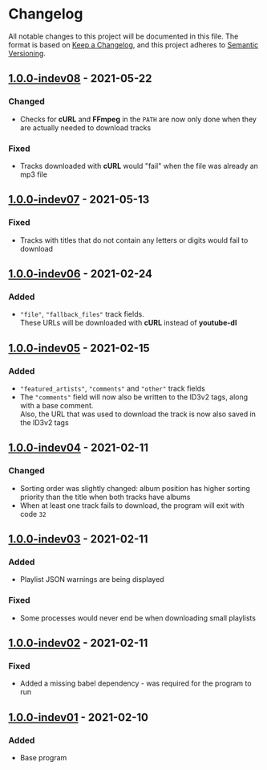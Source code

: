 <!-- markdownlint-disable MD024 -->

# Changelog #

All notable changes to this project will be documented in this file.
The format is based on [Keep a Changelog](https://keepachangelog.com/en/1.0.0/),
and this project adheres to [Semantic Versioning](https://semver.org/spec/v2.0.0.html).

## [1.0.0-indev08] - 2021-05-22 ##

[1.0.0-indev08]: https://github.com/mfederczuk/youtube-dl-playlist/releases/tag/v1.0.0-indev08

### Changed ###

* Checks for **cURL** and **FFmpeg** in the `PATH` are now only done when they are actually needed to download tracks

### Fixed ###

* Tracks downloaded with **cURL** would "fail" when the file was already an mp3 file

## [1.0.0-indev07] - 2021-05-13 ##

[1.0.0-indev07]: https://github.com/mfederczuk/youtube-dl-playlist/releases/tag/v1.0.0-indev07

### Fixed ###

* Tracks with titles that do not contain any letters or digits would fail to download

## [1.0.0-indev06] - 2021-02-24 ##

[1.0.0-indev06]: https://github.com/mfederczuk/youtube-dl-playlist/releases/tag/v1.0.0-indev06

### Added ###

* `"file"`, `"fallback_files"` track fields.  
  These URLs will be downloaded with **cURL** instead of **youtube-dl**

## [1.0.0-indev05] - 2021-02-15 ##

[1.0.0-indev05]: https://github.com/mfederczuk/youtube-dl-playlist/releases/tag/v1.0.0-indev05

### Added ###

* `"featured_artists"`, `"comments"` and `"other"` track fields
* The `"comments"` field will now also be written to the ID3v2 tags, along with a base comment.  
  Also, the URL that was used to download the track is now also saved in the ID3v2 tags

## [1.0.0-indev04] - 2021-02-11 ##

[1.0.0-indev04]: https://github.com/mfederczuk/youtube-dl-playlist/releases/tag/v1.0.0-indev04

### Changed ###

* Sorting order was slightly changed: album position has higher sorting priority than the title when both tracks have
  albums
* When at least one track fails to download, the program will exit with code `32`

## [1.0.0-indev03] - 2021-02-11 ##

[1.0.0-indev03]: https://github.com/mfederczuk/youtube-dl-playlist/releases/tag/v1.0.0-indev03

### Added ###

* Playlist JSON warnings are being displayed

### Fixed ###

* Some processes would never end be when downloading small playlists

## [1.0.0-indev02] - 2021-02-11 ##

[1.0.0-indev02]: https://github.com/mfederczuk/youtube-dl-playlist/releases/tag/v1.0.0-indev02

### Fixed ###

* Added a missing babel dependency - was required for the program to run

## [1.0.0-indev01] - 2021-02-10 ##

[1.0.0-indev01]: https://github.com/mfederczuk/youtube-dl-playlist/releases/tag/v1.0.0-indev01

### Added ###

* Base program
